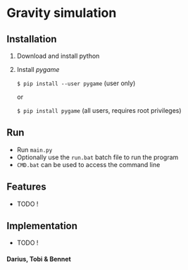 # Gravity simulation

## Installation
1) Download and install python
2) Install *pygame*

    `$ pip install --user pygame` (user only)
    
    or

    `$ pip install pygame` (all users, requires root privileges)

## Run
- Run `main.py` 
- Optionally use the `run.bat` batch file to run the program
- `CMD.bat` can be used to access the command line

## Features
- TODO !

## Implementation
- TODO !

#### Darius, Tobi & Bennet
